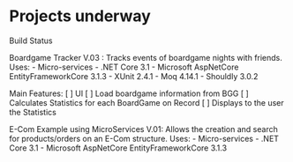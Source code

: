 # Projects underway
Build Status

Boardgame Tracker V.03 : Tracks events of boardgame nights with friends.
Uses:
    - Micro-services
    - .NET Core 3.1
    - Microsoft AspNetCore EntityFrameworkCore 3.1.3
    - XUnit 2.4.1
    - Moq 4.14.1
    - Shouldly 3.0.2

Main Features:
    [ ] UI
    [ ] Load boardgame information from BGG
    [ ] Calculates Statistics for each BoardGame on Record
    [ ] Displays to the user the Statistics

E-Com Example using MicroServices V.01: Allows the creation and search for products/orders on an E-Com structure.
Uses:
    - Micro-services
    - .NET Core 3.1
    - Microsoft AspNetCore EntityFrameworkCore 3.1.3